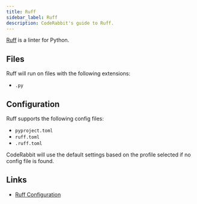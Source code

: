 ```yaml
---
title: Ruff
sidebar_label: Ruff
description: CodeRabbit's guide to Ruff.
---
```


[Ruff](https://docs.astral.sh/ruff/) is a linter for Python.

## Files

Ruff will run on files with the following extensions:

- `.py`

## Configuration

Ruff supports the following config files:

- `pyproject.toml`
- `ruff.toml`
- `.ruff.toml`

CodeRabbit will use the default settings based on the profile selected if no config file is found.

## Links

- [Ruff Configuration](https://docs.astral.sh/ruff/configuration/)
